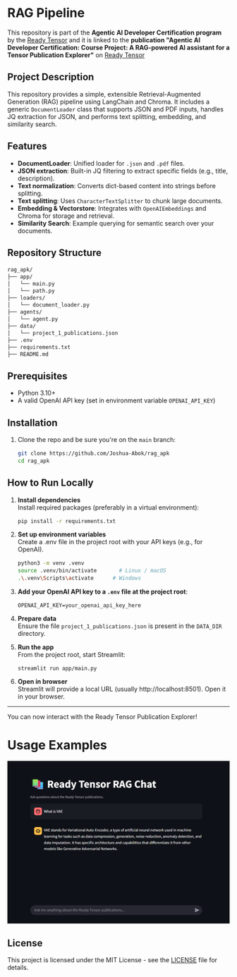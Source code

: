 # RAG Pipeline
This repository is part of the **Agentic AI Developer Certification program** by the [Ready Tensor](https://www.readytensor.ai)
and it is linked to the **publication "Agentic AI Developer Certification: Course Project: A RAG-powered AI assistant for a Tensor Publication Explorer"** on [Ready Tensor](https://www.readytensor.ai)

## Project Description
This repository provides a simple, extensible Retrieval-Augmented Generation (RAG) pipeline using LangChain and Chroma. It includes a generic `DocumentLoader` class that supports JSON and PDF inputs, handles JQ extraction for JSON, and performs text splitting, embedding, and similarity search.

## Features
* **DocumentLoader**: Unified loader for `.json` and `.pdf` files.
* **JSON extraction**: Built-in JQ filtering to extract specific fields (e.g., title, description).
* **Text normalization**: Converts dict-based content into strings before splitting.
* **Text splitting**: Uses `CharacterTextSplitter` to chunk large documents.
* **Embedding & Vectorstore**: Integrates with `OpenAIEmbeddings` and Chroma for storage and retrieval.
* **Similarity Search**: Example querying for semantic search over your documents.

## Repository Structure
```
rag_apk/
├── app/                            
│   └── main.py
│   └── path.py 
├── loaders/                        
│   └── document_loader.py
├── agents/                      
│   └── agent.py
├── data/                         
│   └── project_1_publications.json
├── .env
├── requirements.txt
├── README.md

```
## Prerequisites
* Python 3.10+
* A valid OpenAI API key (set in environment variable `OPENAI_API_KEY`)

## Installation
1. Clone the repo and be sure you're on the `main` branch:

   ```bash
   git clone https://github.com/Joshua-Abok/rag_apk
   cd rag_apk
   ```
   
## How to Run Locally
1. **Install dependencies**  
   Install required packages (preferably in a virtual environment):

   ```bash
   pip install -r requirements.txt
   ```

2. **Set up environment variables**  
   Create a .env file in the project root with your API keys (e.g., for OpenAI).

    ```bash
   python3 -m venv .venv
   source .venv/bin/activate       # Linux / macOS
   .\.venv\Scripts\activate      # Windows
   ```
3. **Add your OpenAI API key to a `.env` file at the project root**:

   ```env
   OPENAI_API_KEY=your_openai_api_key_here
   ```
4. **Prepare data**  
   Ensure the file `project_1_publications.json` is present in the `DATA_DIR` directory.

5. **Run the app**  
   From the project root, start Streamlit:

   ```
   streamlit run app/main.py
   ```

6. **Open in browser**  
   Streamlit will provide a local URL (usually http://localhost:8501). Open it in your browser.

---

You can now interact with the Ready Tensor Publication Explorer!



# Usage Examples 
![Usage Example](image.png)

## License
This project is licensed under the MIT License - see the [LICENSE](LICENSE.txt) file for details.
